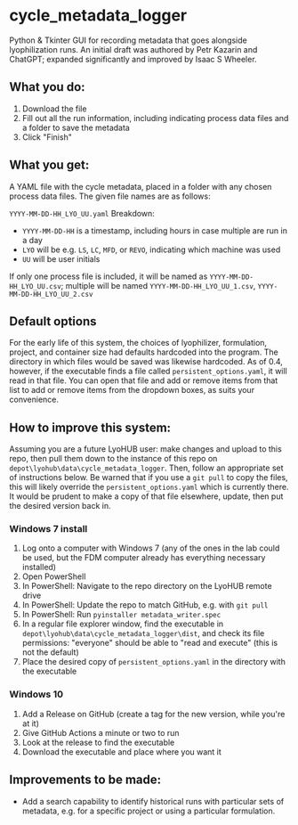 # cycle_metadata_logger
Python & Tkinter GUI for recording metadata that goes alongside lyophilization runs.
An initial draft was authored by Petr Kazarin and ChatGPT; expanded significantly and improved by Isaac S Wheeler.

## What you do:

1. Download the file
1. Fill out all the run information, including indicating process data files and a folder to save the metadata
1. Click "Finish"

## What you get:

A YAML file with the cycle metadata, placed in a folder with any chosen process data files.
The given file names are as follows:

`YYYY-MM-DD-HH_LYO_UU.yaml`
Breakdown:
- `YYYY-MM-DD-HH` is a timestamp, including hours in case multiple are run in a day
- `LYO` will be e.g. `LS`, `LC`, `MFD`, or `REVO`, indicating which machine was used
- `UU` will be user initials

If only one process file is included, it will be named as `YYYY-MM-DD-HH_LYO_UU.csv`;
multiple will be named `YYYY-MM-DD-HH_LYO_UU_1.csv`, `YYYY-MM-DD-HH_LYO_UU_2.csv`

## Default options
For the early life of this system, the choices of lyophilizer, formulation, project, and container size had defaults hardcoded into the program. The directory in which files would be saved was likewise hardcoded.
As of 0.4, however, if the executable finds a file called `persistent_options.yaml`, it will read in that file.
You can open that file and add or remove items from that list to add or remove items from the dropdown boxes, as suits your convenience.

## How to improve this system:

Assuming you are a future LyoHUB user: make changes and upload to this repo, 
then pull them down to the instance of this repo on `depot\lyohub\data\cycle_metadata_logger`.
Then, follow an appropriate set of instructions below.
Be warned that if you use a `git pull` to copy the files, this will likely override the `persistent_options.yaml` which is currently there. It would be prudent to make a copy of that file elsewhere, update, then put the desired version back in.


### Windows 7 install
1. Log onto a computer with Windows 7 (any of the ones in the lab could be used, but the FDM computer already has everything necessary installed)
1. Open PowerShell
1. In PowerShell: Navigate to the repo directory on the LyoHUB remote drive
1. In PowerShell: Update the repo to match GitHub, e.g. with `git pull`
1. In PowerShell: Run `pyinstaller metadata_writer.spec`
1. In a regular file explorer window, find the executable in `depot\lyohub\data\cycle_metadata_logger\dist`, and check its file permissions: "everyone" should be able to "read and execute" (this is not the default)
1. Place the desired copy of `persistent_options.yaml` in the directory with the executable

### Windows 10
1. Add a Release on GitHub (create a tag for the new version, while you're at it)
1. Give GitHub Actions a minute or two to run
1. Look at the release to find the executable
1. Download the executable and place where you want it

## Improvements to be made:

- Add a search capability to identify historical runs with particular sets of metadata, e.g. for a specific project or using a particular formulation.

